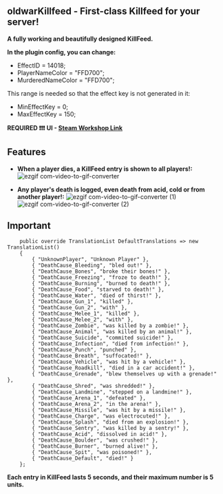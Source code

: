 ## oldwarKillfeed - First-class Killfeed for your server!

**A fully working and beautifully designed KillFeed.**

**In the plugin config, you can change:**
- EffectID = 14018;
- PlayerNameColor = "FFD700";
- MurderedNameColor = "FFD700";
  
This range is needed so that the effect key is not generated in it:
- MinEffectKey = 0;
- MaxEffectKey = 150;

**REQUIRED ❗❗❗**
**UI - [Steam Workshop Link](https://steamcommunity.com/sharedfiles/filedetails/?id=3276043866)**

## Features

- **When a player dies, a KillFeed entry is shown to all players!:**
![ezgif com-video-to-gif-converter](https://github.com/Syetag/oldwarKillFeed/assets/109528894/935a0b7b-6016-4238-a410-9521efab3ec9)

- **Any player's death is logged, even death from acid, cold or from another player!:**
![ezgif com-video-to-gif-converter (1)](https://github.com/Syetag/oldwarKillFeed/assets/109528894/5258f8c8-e41f-4fa7-a611-5be18027b54f)
![ezgif com-video-to-gif-converter (2)](https://github.com/Syetag/oldwarKillFeed/assets/109528894/5fa31f2b-9c0d-4021-bacb-d59e62cfea26)


## Important
        public override TranslationList DefaultTranslations => new TranslationList()
        {
            { "UnknownPlayer", "Unknown Player" },
            { "DeathCause_Bleeding", "bled out!" },
            { "DeathCause_Bones", "broke their bones!" },
            { "DeathCause_Freezing", "froze to death!" },
            { "DeathCause_Burning", "burned to death!" },
            { "DeathCause_Food", "starved to death!" },
            { "DeathCause_Water", "died of thirst!" },
            { "DeathCause_Gun_1", "killed" },
            { "DeathCause_Gun_2", "with" },
            { "DeathCause_Melee_1", "killed" },
            { "DeathCause_Melee_2", "with" },
            { "DeathCause_Zombie", "was killed by a zombie!" },
            { "DeathCause_Animal", "was killed by an animal!" },
            { "DeathCause_Suicide", "commited suicide!" },
            { "DeathCause_Infection", "died from infection!" },
            { "DeathCause_Punch", "punched" },
            { "DeathCause_Breath", "suffocated!" },
            { "DeathCause_Vehicle", "was hit by a vehicle!" },
            { "DeathCause_Roadkill", "died in a car accident!" },
            { "DeathCause_Grenade", "blew themselves up with a grenade!" },
            { "DeathCause_Shred", "was shredded!" },
            { "DeathCause_Landmine", "stepped on a landmine!" },
            { "DeathCause_Arena_1", "defeated" },
            { "DeathCause_Arena_2", "in the arena!" },
            { "DeathCause_Missile", "was hit by a missile!" },
            { "DeathCause_Charge", "was electrocuted!" },
            { "DeathCause_Splash", "died from an explosion!" },
            { "DeathCause_Sentry", "was killed by a sentry!" },
            { "DeathCause_Acid", "dissolved in acid!" },
            { "DeathCause_Boulder", "was crushed!" },
            { "DeathCause_Burner", "burned alive!" },
            { "DeathCause_Spit", "was poisoned!" },
            { "DeathCause_Default", "died!" }
        };

**Each entry in KillFeed lasts 5 seconds, and their maximum number is 5 units.**
